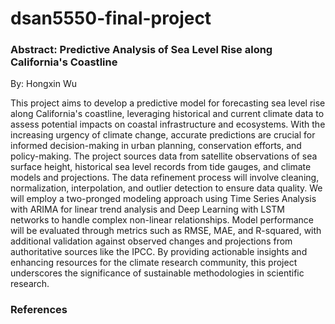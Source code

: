 # dsan5550-final-project

### Abstract: Predictive Analysis of Sea Level Rise along California's Coastline

By: Hongxin Wu

This project aims to develop a predictive model for forecasting sea level rise along California's coastline, leveraging historical and current climate data to assess potential impacts on coastal infrastructure and ecosystems. With the increasing urgency of climate change, accurate predictions are crucial for informed decision-making in urban planning, conservation efforts, and policy-making. The project sources data from satellite observations of sea surface height, historical sea level records from tide gauges, and climate models and projections. The data refinement process will involve cleaning, normalization, interpolation, and outlier detection to ensure data quality. We will employ a two-pronged modeling approach using Time Series Analysis with ARIMA for linear trend analysis and Deep Learning with LSTM networks to handle complex non-linear relationships. Model performance will be evaluated through metrics such as RMSE, MAE, and R-squared, with additional validation against observed changes and projections from authoritative sources like the IPCC. By providing actionable insights and enhancing resources for the climate research community, this project underscores the significance of sustainable methodologies in scientific research.

### References

